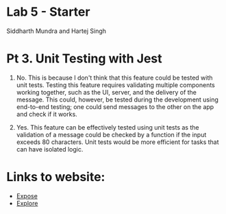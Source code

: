 # Lab 5 - Starter
Siddharth Mundra and Hartej Singh

# Pt 3. Unit Testing with Jest

1. No. This is because I don't think that this feature could be tested with unit tests. Testing this feature requires validating multiple components working together, such as the UI, server, and the delivery of the message. This could, however, be tested during the development using end-to-end testing; one could send messages to the other on the app and check if it works.

2. Yes. This feature can be effectively tested using unit tests as the validation of a message could be checked by a function if the input exceeds 80 characters. Unit tests would be more efficient for tasks that can have isolated logic.


# Links to website:

- [Expose](https://siddharthmundra.github.io/Lab5_Starter/expose.html)
- [Explore](https://siddharthmundra.github.io/Lab5_Starter/explore.html)
